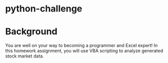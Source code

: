 # python-challenge

# Background
You are well on your way to becoming a programmer and Excel expert! In this homework assignment, you will use VBA scripting to analyze generated stock market data.
